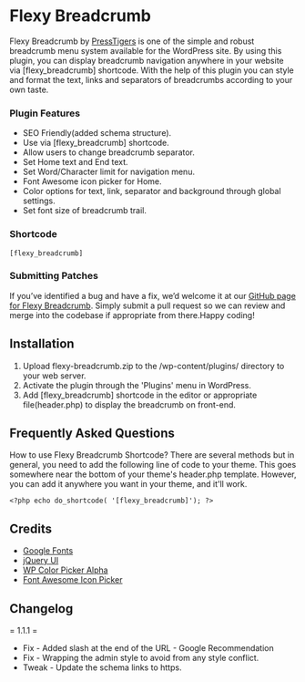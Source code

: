 # Flexy Breadcrumb

Flexy Breadcrumb by <a href="https://www.presstigers.com">PressTigers</a> is one of the simple and robust breadcrumb menu system available for the WordPress site. By using this plugin, you can display breadcrumb navigation anywhere in your website via [flexy_breadcrumb] shortcode.
With the help of this plugin you can style and format the text, links and separators of breadcrumbs according to your own taste.

### Plugin Features

* SEO Friendly(added schema structure).
* Use via [flexy_breadcrumb] shortcode. 
* Allow users to change breadcrumb separator.
* Set Home text and End text.
* Set Word/Character limit for navigation menu.
* Font Awesome icon picker for Home.
* Color options for text, link, separator and background through global settings.
* Set font size of breadcrumb trail.

### Shortcode
```
[flexy_breadcrumb]
```

### Submitting Patches
If you’ve identified a bug and have a fix, we’d welcome it at our [GitHub page for Flexy Breadcrumb](https://github.com/presstigers/flexy-breadcrumb/). Simply submit a pull request so we can review and merge into the codebase if appropriate from there.Happy coding!

## Installation

1. Upload flexy-breadcrumb.zip to the /wp-content/plugins/ directory to your web server.
1. Activate the plugin through the 'Plugins' menu in WordPress.
1. Add [flexy_breadcrumb] shortcode in the editor or appropriate file(header.php) to display the breadcrumb on front-end.

## Frequently Asked Questions

How to use Flexy Breadcrumb Shortcode?
There are several methods but in general, you need to add the following line of code to your theme. This goes somewhere near the bottom of your theme's header.php template. However, you can add it anywhere you want in your theme, and it'll work.

```
<?php echo do_shortcode( '[flexy_breadcrumb]'); ?>
```

## Credits

* [Google Fonts](https://fonts.google.com)
* [jQuery UI](https://jqueryui.com)
* [WP Color Picker Alpha](https://github.com/23r9i0/wp-color-picker-alpha)
* [Font Awesome Icon Picker](https://github.com/itsjavi/fontawesome-iconpicker)
 
## Changelog

= 1.1.1 =
* Fix - Added slash at the end of the URL - Google Recommendation
* Fix - Wrapping the admin style to avoid from any style conflict.
* Tweak - Update the schema links to https.
